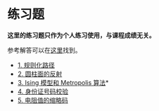 # 练习题

**这里的练习题只作为个人练习使用，与课程成绩无关。**

参考解答可以在[这里](https://github.com/cpct2025/exercises)找到。

- [1. 规则化路径](1.md)
- [2. 圆柱面的反射](2.md)
- [3. Ising 模型和 Metropolis 算法](3.md)\*
- [4. 身份证号码校验](4.md)
- [5. 电阻值的缩略码](5.md)
